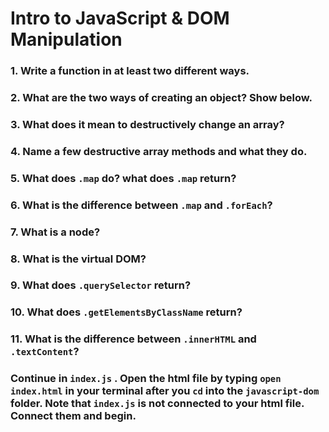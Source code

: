 # Intro to JavaScript & DOM Manipulation

### 1. Write a function in at least two different ways.

### 2. What are the two ways of creating an object? Show below.

### 3. What does it mean to destructively change an array?

### 4. Name a few destructive array methods and what they do.

### 5. What does `.map` do? what does `.map` return?

### 6. What is the difference between `.map` and `.forEach`?

### 7. What is a node?

### 8. What is the virtual DOM?

### 9. What does `.querySelector` return?

### 10. What does `.getElementsByClassName` return?

### 11. What is the difference between `.innerHTML` and `.textContent`?

### Continue in `index.js` . Open the html file by typing `open index.html` in your terminal after you `cd` into the `javascript-dom` folder. Note that `index.js` is not connected to your html file. Connect them and begin.

